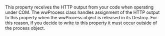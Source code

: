 ﻿This property receives the HTTP output from your code when operating under COM. The wwProcess class handles assignment of the HTTP output to this property when the wwProcess object is released in its Destroy. For this reason, if you decide to write to this property it must occur outside of the process object.
